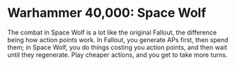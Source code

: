 # Warhammer 40,000: Space Wolf

The combat in Space Wolf is a lot like the original Fallout, the difference
being how action points work. In Fallout, you generate APs first, then spend
them; in Space Wolf, you do things costing you action points, and then wait
until they regenerate. Play cheaper actions, and you get to take more turns.
